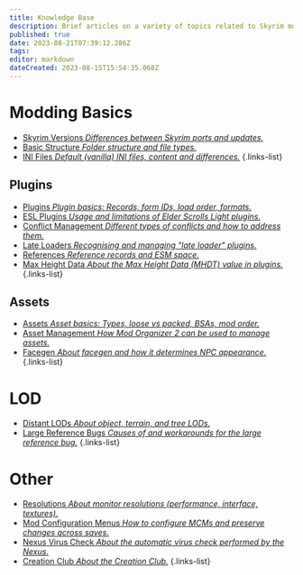 ```yaml
---
title: Knowledge Base
description: Brief articles on a variety of topics related to Skyrim modding.
published: true
date: 2023-08-21T07:39:12.286Z
tags: 
editor: markdown
dateCreated: 2023-08-15T15:54:35.068Z
---
```


# Modding Basics

- [Skyrim Versions *Differences between Skyrim ports and updates.*](/knowledge-base/skyrim-versions)
- [Basic Structure *Folder structure and file types.*](/knowledge-base/basic-structure)
- [INI Files *Default (vanilla) INI files, content and differences.*](/knowledge-base/ini-files)
{.links-list}

## Plugins

- [Plugins *Plugin basics: Records, form IDs, load order, formats.*](/knowledge-base/plugins)
- [ESL Plugins *Usage and limitations of Elder Scrolls Light plugins.*](/knowledge-base/esl-plugins)
- [Conflict Management *Different types of conflicts and how to address them.*](/knowledge-base/conflict-management)
- [Late Loaders *Recognising and managing "late loader" plugins.*](/knowledge-base/late-loaders)
- [References *Reference records and ESM space.*](/knowledge-base/references)
- [Max Height Data *About the Max Height Data (MHDT) value in plugins.*](/knowledge-base/max-height-data)
{.links-list}

## Assets

- [Assets *Asset basics: Types, loose vs packed, BSAs, mod order.*](/knowledge-base/assets)
- [Asset Management *How Mod Organizer 2 can be used to manage assets.*](/knowledge-base/asset-management)
- [Facegen *About facegen and how it determines NPC appearance.*](/knowledge-base/facegen)
{.links-list}

# LOD

- [Distant LODs *About object, terrain, and tree LODs.*](/knowledge-base/distant-lods)
- [Large Reference Bugs *Causes of and workarounds for the large reference bug.*](/knowledge-base/large-reference-bug)
{.links-list}

# Other

- [Resolutions *About monitor resolutions (performance, interface, textures).*](/knowledge-base/resolution)
- [Mod Configuration Menus *How to configure MCMs and preserve changes across saves.*](/knowledge-base/mcm)
- [Nexus Virus Check *About the automatic virus check performed by the Nexus.*](/knowledge-base/nexus-virus-check)
- [Creation Club *About the Creation Club.*](/knowledge-base/creation-club)
{.links-list}